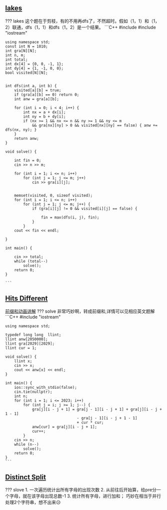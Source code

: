 ## [lakes](https://codeforces.com/contest/1829/problem/E)
??? lakes
    这个题在于剪枝，有的不用再dfs了，不然超时。假如（1，1）和（1，2）联通，dfs（1，1）和dfs（1，2）是一个结果。
    ```C++
    #include <cstring>
    #include "iostream"

    using namespace std;
    const int N = 1010;
    int gra[N][N];
    int n, m;
    int total;
    int dx[4] = {0, 0, -1, 1};
    int dy[4] = {1, -1, 0, 0};
    bool visited[N][N];


    int dfs(int a, int b) {
        visited[a][b] = true;
        if (gra[a][b] == 0) return 0;
        int anw = gra[a][b];

        for (int i = 0; i < 4; i++) {
            int nx = a + dx[i];
            int ny = b + dy[i];
            if (nx >= 1 && nx <= n && ny >= 1 && ny <= m
                && gra[nx][ny] > 0 && visited[nx][ny] == false) { anw += dfs(nx, ny); }
        }
        return anw;
    }

    void solve() {

        int fin = 0;
        cin >> n >> m;

        for (int i = 1; i <= n; i++)
            for (int j = 1; j <= m; j++)
                cin >> gra[i][j];


        memset(visited, 0, sizeof visited);
        for (int i = 1; i <= n; i++)
            for (int j = 1; j <= m; j++) {
                if (gra[i][j] != 0 && visited[i][j] == false) {

                    fin = max(dfs(i, j), fin);
                }
            }
        cout << fin << endl;

    }

    int main() {

        cin >> total;
        while (total--)
            solve();
        return 0;
    }

    ```

## [Hits Different](https://codeforces.com/contest/1829/problem/G)
[前缀和动画讲解](https://usaco.guide/silver/more-prefix-sums?lang=cpp#2d-prefix-sums)
??? solve
    非常巧妙啊，转成前缀和,详情可以见相应英文题解
    ```C++
    #include "iostream"

    using namespace std;

    typedef long long  llint;
    llint anw[2050000];
    llint gra[2029][2029];
    llint cur = 1;

    void solve() {
        llint x;
        cin >> x;
        cout << anw[x] << endl;
    }

    int main() {
        ios::sync_with_stdio(false);
        cin.tie(nullptr);
        int n;
        for (int i = 1; i <= 2023; i++)
            for (int j = i; j >= 1; j--) {
                gra[j][i - j + 1] = gra[j - 1][i - j + 1] + gra[j][i - j + 1 - 1]
                                    - gra[j - 1][i - j + 1 - 1]
                                    + cur * cur;
                anw[cur] = gra[j][i - j + 1];
                cur++;
            }
        cin >> n;
        while (n--)
            solve();
        return 0;
    }
    ```

## [Distinct Split](https://codeforces.com/contest/1791/problem/D)
??? slove
    1. 一次遍历统计出所有字母的出现次数
    2. 从前往后开始算，给pre分一个字母，就在该字母出现总数-1
    3. 统计所有字母，进行加和；
    巧妙在相当于并行处理2个字符串，想不出来😥 






